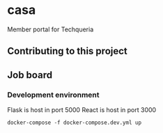# casa
Member portal for Techqueria

## Contributing to this project

## Job board

### Development environment

Flask is host in port 5000
React is host in port 3000

`docker-compose -f docker-compose.dev.yml up` 
